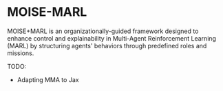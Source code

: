 # MOISE-MARL
MOISE+MARL is an organizationally-guided framework designed to enhance control and explainability in Multi-Agent Reinforcement Learning (MARL) by structuring agents' behaviors through predefined roles and missions.

TODO:

 - Adapting MMA to Jax